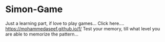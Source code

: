 # Simon-Game

Just a learning part, if love to play games...
Click here.... https://mohammedaseef.github.io/f/
Test your memory, till what level you are able to memorize the pattern...
